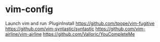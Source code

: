 # vim-config
Launch vim and run :PluginInstall
https://github.com/tpope/vim-fugitive
https://github.com/vim-syntastic/syntastic
https://github.com/vim-airline/vim-airline
https://github.com/Valloric/YouCompleteMe
